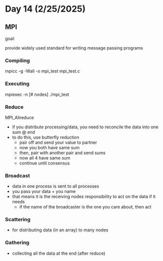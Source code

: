 # Day 14 (2/25/2025)

## MPI

goal:

provide widely used standard for writing message passing programs

### Compiling

mpicc -g -Wall -o mpi_test mpi_test.c

### Executing

mpiexec -n [# nodes] ./mpi_test

### Reduce

MPI_Allreduce

- if you distribute processing/data, you need to reconcile the data into one sum @ end
- to do this, use butterfly reduction
  - pair off and send your value to partner
  - now you both have same sum
  - then, pair with another pair and send sums
  - now all 4 have same sum
  - continue until consensus

### Broadcast

- data in one process is sent to all processes
- you pass your data + you name
- that means it is the receiving nodes responsibility to act on the data if it needs
  - if the name of the broadcaster is the one you care about, then act

### Scattering

- for distributing data (in an array) to many nodes

### Gathering

- collecting all the data at the end (after reduce)
